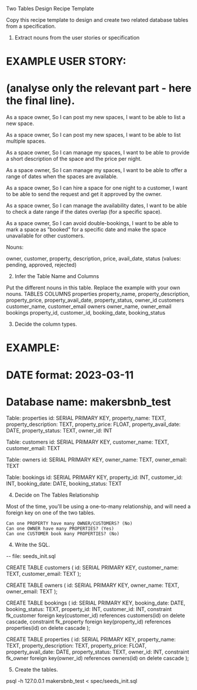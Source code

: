 Two Tables Design Recipe Template

Copy this recipe template to design and create two related database tables from a specification.
1. Extract nouns from the user stories or specification

# EXAMPLE USER STORY:
# (analyse only the relevant part - here the final line).

As a space owner,
So I can post my new spaces,
I want to be able to list a new space.

As a space owner,
So I can post my new spaces,
I want to be able to list multiple spaces.

As a space owner,
So I can manage my spaces,
I want to be able to provide a short description of the space and the price per night.

As a space owner,
So I can manage my spaces,
I want to be able to offer a range of dates when the spaces are available.

As a space owner,
So I can hire a space for one night to a customer,
I want to be able to send the request and get it approved by the owner.

As a space owner,
So I can manage the availability dates,
I want to be able to check a date range if the dates overlap (for a specific space). 

As a space owner,
So I can avoid double-bookings,
I want to be able to mark a space as "booked" for a specific date and make the space unavailable for other customers.

Nouns:

owner, customer, property, description, price, avail_date, status (values: pending, approved, rejected)

2. Infer the Table Name and Columns

Put the different nouns in this table. Replace the example with your own nouns.
TABLES      COLUMNS
properties 	property_name, property_description, property_price, property_avail_date, property_status, owner_id
customers 	customer_name, customer_email
owners      owner_name, owner_email
bookings    property_id, customer_id, booking_date, booking_status

3. Decide the column types.

# EXAMPLE:
# DATE format: 2023-03-11

# Database name: makersbnb_test

Table: properties
id: SERIAL PRIMARY KEY,
property_name: TEXT,
property_description: TEXT,
property_price: FLOAT,
property_avail_date: DATE,
property_status: TEXT,
owner_id: INT

Table: customers
id: SERIAL PRIMARY KEY,
customer_name: TEXT,
customer_email: TEXT

Table: owners
id: SERIAL PRIMARY KEY,
owner_name: TEXT,
owner_email: TEXT

Table: bookings
id: SERIAL PRIMARY KEY,
property_id: INT,
customer_id: INT,
booking_date: DATE,
booking_status: TEXT

4. Decide on The Tables Relationship

Most of the time, you'll be using a one-to-many relationship, and will need a foreign key on one of the two tables.

    Can one PROPERTY have many OWNER/CUSTOMERS? (No)
    Can one OWNER have many PROPERTIES? (Yes)
    Can one CUSTOMER book many PROPERTIES? (No)

4. Write the SQL.

-- file: seeds_init.sql

CREATE TABLE customers (
    id: SERIAL PRIMARY KEY,
    customer_name: TEXT,
    customer_email: TEXT
);

CREATE TABLE owners (
    id: SERIAL PRIMARY KEY,
    owner_name: TEXT,
    owner_email: TEXT
);

CREATE TABLE bookings (
    id: SERIAL PRIMARY KEY,
    booking_date: DATE,
    booking_status: TEXT,
    property_id: INT,
    customer_id: INT,
    constraint fk_customer foreign key(customer_id) references customers(id) on delete cascade,
    constraint fk_property foreign key(property_id) references properties(id) on delete cascade
);

CREATE TABLE properties (
    id: SERIAL PRIMARY KEY,
    property_name: TEXT,
    property_description: TEXT,
    property_price: FLOAT,
    property_avail_date: DATE,
    property_status: TEXT,
    owner_id: INT,
    constraint fk_owner foreign key(owner_id) references owners(id) on delete cascade
);

5. Create the tables.

psql -h 127.0.0.1 makersbnb_test < spec/seeds_init.sql